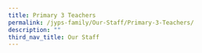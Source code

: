```yaml
---
title: Primary 3 Teachers
permalink: /jyps-family/Our-Staff/Primary-3-Teachers/
description: ""
third_nav_title: Our Staff
---
```

